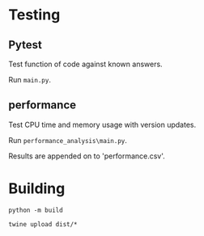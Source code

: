 # Testing

## Pytest

Test function of code against known answers. 

Run `main.py`.



## performance

Test CPU time and memory usage with version updates.

Run `performance_analysis\main.py`.

Results are appended on to 'performance.csv'.



# Building

`python -m build`

`twine upload dist/*`
